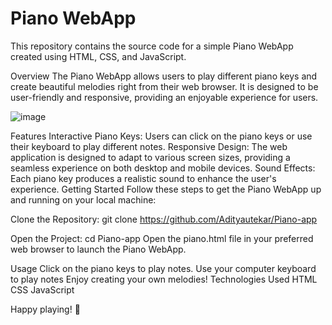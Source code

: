 # Piano WebApp
This repository contains the source code for a simple Piano WebApp created using HTML, CSS, and JavaScript.

Overview
The Piano WebApp allows users to play different piano keys and create beautiful melodies right from their web browser. It is designed to be user-friendly and responsive, providing an enjoyable experience for
users.

![image](https://github.com/Adityautekar/Piano-app/assets/125029214/b3348909-a58e-4012-b921-c7a727b382f4)


Features
Interactive Piano Keys: Users can click on the piano keys or use their keyboard to play different notes.
Responsive Design: The web application is designed to adapt to various screen sizes, providing a seamless experience on both desktop and mobile devices.
Sound Effects: Each piano key produces a realistic sound to enhance the user's experience.
Getting Started
Follow these steps to get the Piano WebApp up and running on your local machine:

Clone the Repository:
git clone https://github.com/Adityautekar/Piano-app

Open the Project:
cd Piano-app
Open the piano.html file in your preferred web browser to launch the Piano WebApp.

Usage
Click on the piano keys to play notes.
Use your computer keyboard to play notes
Enjoy creating your own melodies!
Technologies Used
HTML
CSS
JavaScript

Happy playing! 🎹
